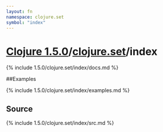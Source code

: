 ```yaml
---
layout: fn
namespace: clojure.set
symbol: "index"
---
```


# [Clojure 1.5.0](../../)/[clojure.set](../)/index

{% include 1.5.0/clojure.set/index/docs.md %}

##Examples

{% include 1.5.0/clojure.set/index/examples.md %}
## Source
{% include 1.5.0/clojure.set/index/src.md %}

